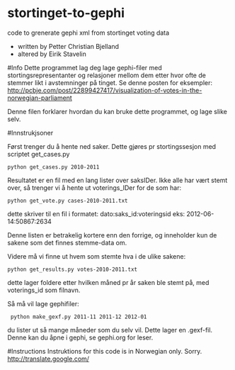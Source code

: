 stortinget-to-gephi
===================

code to grenerate gephi xml from stortinget voting data

- written by Petter Christian Bjelland
- altered by Eirik Stavelin


#Info
Dette programmet lag deg lage gephi-filer med stortingsrepresentanter og relasjoner mellom dem etter hvor ofte de stemmer likt i avstemninger på tinget.
Se denne posten for eksempler: http://pcbje.com/post/22899427417/visualization-of-votes-in-the-norwegian-parliament

Denne filen forklarer hvordan du kan bruke dette programmet, og lage slike selv.

#Innstrukjsoner

Først trenger du å hente ned saker. Dette gjøres pr stortingssesjon med scriptet get_cases.py

	python get_cases.py 2010-2011

Resultatet er en fil med en lang lister over saksIDer. Ikke alle har vært stemt over, så trenger vi å hente ut voterings_IDer for de som har:

	python get_vote.py cases-2010-2011.txt

dette skriver til en fil i formatet: dato:saks_id:voteringsid
eks:
	2012-06-14:50867:2634

Denne listen er betrakelig kortere enn den forrige, og inneholder kun de sakene som det finnes stemme-data om.

Videre må vi finne ut hvem som stemte hva i de ulike sakene:

	python get_results.py votes-2010-2011.txt 

dette lager foldere etter hvilken måned pr år saken ble stemt på, med voterings_id som filnavn.

Så må vil lage gephifiler:

	 python make_gexf.py 2011-11 2011-12 2012-01 
	 
du lister ut så mange måneder som du selv vil. Dette lager en .gexf-fil. Denne kan du åpne i gephi, se gephi.org for leser.	





#Instructions
Instruktions for this code is in Norwegian only. Sorry.
http://translate.google.com/

 
